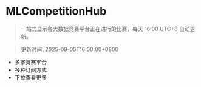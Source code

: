 # MLCompetitionHub

> 一站式显示各大数据竞赛平台正在进行的比赛，每天 16:00 UTC+8 自动更新。
  
> 更新时间: 2025-09-05T16:00:00+0800 

* 多家竞赛平台
* 多种订阅方式
* 下拉查看更多